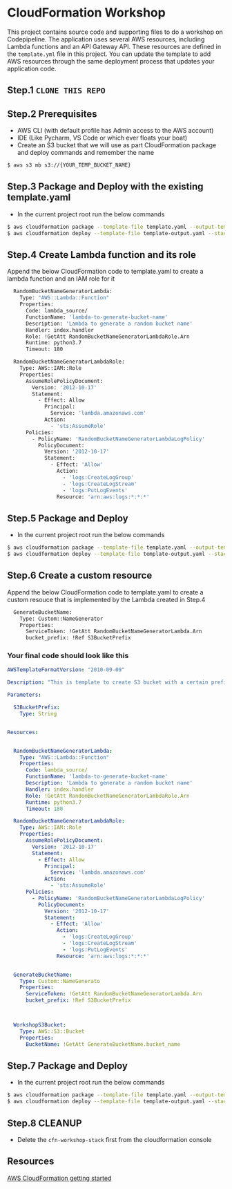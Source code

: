 # CloudFormation Workshop

This project contains source code and supporting files to do a workshop on Codepipeline.
The application uses several AWS resources, including Lambda functions and an API Gateway API. These resources are defined in the `template.yml` file in this project. You can update the template to add AWS resources through the same deployment process that updates your application code.

## Step.1 `CLONE THIS REPO`


## Step.2 Prerequisites 

* AWS CLI (with default profile has Admin access to the AWS account)
* IDE (Like Pycharm, VS Code or which ever floats your boat)
* Create an S3 bucket that we will use as part CloudFormation package and deploy commands and remember the name
```bash
$ aws s3 mb s3://{YOUR_TEMP_BUCKET_NAME}
```


## Step.3 Package and Deploy with the existing template.yaml

* In the current project root run the below commands

```bash
$ aws cloudformation package --template-file template.yaml --output-template-file template-output.yaml --s3-bucket {YOUR_TEMP_BUCKET_NAME}
$ aws cloudformation deploy --template-file template-output.yaml --stack-name cfn-workshop-stack --parameter-overrides S3BucketPrefix=workshop-bucket --capabilities CAPABILITY_NAMED_IAM
```

## Step.4 Create Lambda function and its role

Append the below CloudFormation code to template.yaml to create a lambda function and an IAM role for it 
```bash
  RandomBucketNameGeneratorLambda:
    Type: "AWS::Lambda::Function"
    Properties:
      Code: lambda_source/
      FunctionName: 'lambda-to-generate-bucket-name'
      Description: 'Lambda to generate a random bucket name'
      Handler: index.handler
      Role: !GetAtt RandomBucketNameGeneratorLambdaRole.Arn
      Runtime: python3.7
      Timeout: 180

  RandomBucketNameGeneratorLambdaRole:
    Type: AWS::IAM::Role
    Properties:
      AssumeRolePolicyDocument:
        Version: '2012-10-17'
        Statement:
          - Effect: Allow
            Principal:
              Service: 'lambda.amazonaws.com'
            Action:
              - 'sts:AssumeRole'
      Policies:
        - PolicyName: 'RandomBucketNameGeneratorLambdaLogPolicy'
          PolicyDocument:
            Version: '2012-10-17'
            Statement:
              - Effect: 'Allow'
                Action:
                  - 'logs:CreateLogGroup'
                  - 'logs:CreateLogStream'
                  - 'logs:PutLogEvents'
                Resource: 'arn:aws:logs:*:*:*'
```

## Step.5 Package and Deploy
* In the current project root run the below commands

```bash
$ aws cloudformation package --template-file template.yaml --output-template-file template-output.yaml --s3-bucket {YOUR_TEMP_BUCKET_NAME}
$ aws cloudformation deploy --template-file template-output.yaml --stack-name cfn-workshop-stack --parameter-overrides S3BucketPrefix=workshop-bucket --capabilities CAPABILITY_NAMED_IAM
```


## Step.6 Create a custom resource

Append the below CloudFormation code to template.yaml to create a custom resouce that is implemented by the Lambda created in Step.4

```bash
  GenerateBucketName:
    Type: Custom::NameGenerator
    Properties:
      ServiceToken: !GetAtt RandomBucketNameGeneratorLambda.Arn
      bucket_prefix: !Ref S3BucketPrefix
```

### Your final code should look like this

```yaml
AWSTemplateFormatVersion: "2010-09-09"

Description: "This is template to create S3 bucket with a certain prefix and a name"

Parameters:

  S3BucketPrefix:
    Type: String


Resources:


  RandomBucketNameGeneratorLambda:
    Type: "AWS::Lambda::Function"
    Properties:
      Code: lambda_source/
      FunctionName: 'lambda-to-generate-bucket-name'
      Description: 'Lambda to generate a random bucket name'
      Handler: index.handler
      Role: !GetAtt RandomBucketNameGeneratorLambdaRole.Arn
      Runtime: python3.7
      Timeout: 180

  RandomBucketNameGeneratorLambdaRole:
    Type: AWS::IAM::Role
    Properties:
      AssumeRolePolicyDocument:
        Version: '2012-10-17'
        Statement:
          - Effect: Allow
            Principal:
              Service: 'lambda.amazonaws.com'
            Action:
              - 'sts:AssumeRole'
      Policies:
        - PolicyName: 'RandomBucketNameGeneratorLambdaLogPolicy'
          PolicyDocument:
            Version: '2012-10-17'
            Statement:
              - Effect: 'Allow'
                Action:
                  - 'logs:CreateLogGroup'
                  - 'logs:CreateLogStream'
                  - 'logs:PutLogEvents'
                Resource: 'arn:aws:logs:*:*:*'


  GenerateBucketName:
    Type: Custom::NameGenerato
    Properties:
      ServiceToken: !GetAtt RandomBucketNameGeneratorLambda.Arn
      bucket_prefix: !Ref S3BucketPrefix



  WorkshopS3Bucket:
    Type: AWS::S3::Bucket
    Properties:
      BucketName: !GetAtt GenerateBucketName.bucket_name


```

## Step.7 Package and Deploy
* In the current project root run the below commands

```bash
$ aws cloudformation package --template-file template.yaml --output-template-file template-output.yaml --s3-bucket {YOUR_TEMP_BUCKET_NAME}
$ aws cloudformation deploy --template-file template-output.yaml --stack-name cfn-workshop-stack --parameter-overrides S3BucketPrefix=workshop-bucket --capabilities CAPABILITY_NAMED_IAM
```


## Step.8 CLEANUP

* Delete the `cfn-workshop-stack` first from the cloudformation console

## Resources

[AWS CloudFormation getting started](https://aws.amazon.com/cloudformation/getting-started/)